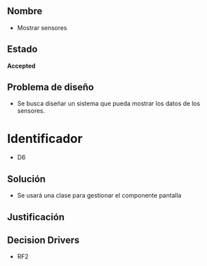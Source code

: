 ## Nombre
* Mostrar sensores 

## Estado

**Accepted**

## Problema de diseño 

* Se busca diseñar un sistema que pueda mostrar los datos de los sensores.  

# Identificador 

* D6 

## Solución 
* Se usará una clase para gestionar el componente pantalla

## Justificación 

## Decision Drivers
* RF2
